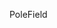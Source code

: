 <span data-ttu-id="68d75-101">Pole</span><span class="sxs-lookup"><span data-stu-id="68d75-101">Field</span></span>

